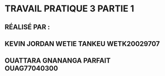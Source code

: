 # TRAVAIL PRATIQUE 3 PARTIE 1

## RÉALISÉ PAR :

## KEVIN JORDAN WETIE TANKEU WETK20029707
## OUATTARA GNANANGA PARFAIT OUAG77040300
